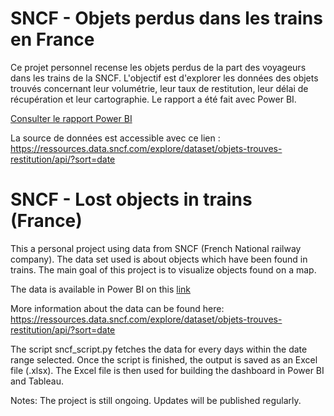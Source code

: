 # SNCF - Objets perdus dans les trains en France
Ce projet personnel recense les objets perdus de la part des voyageurs dans les trains de la SNCF. L'objectif est d'explorer les données des objets trouvés concernant leur volumétrie, leur taux de restitution, leur délai de récupération et leur cartographie. Le rapport a été fait avec Power BI.

[Consulter le rapport Power BI](https://app.powerbi.com/view?r=eyJrIjoiM2IzOGEyMDMtMjc2Ni00ZjIwLTliNTEtMjJkYTUwMzMzYWIyIiwidCI6IjllMDA2ZDc1LTk4YzgtNDhkMi1iNmI0LTEyMzc4Y2M3OWViMSJ9&pageName=8163f93de0fe84b9bbf1
)


La source de données est accessible avec ce lien : https://ressources.data.sncf.com/explore/dataset/objets-trouves-restitution/api/?sort=date

# SNCF - Lost objects in trains (France)

This a personal project using data from SNCF (French National railway company). The data set used is about objects which have been found in trains. The main goal of this project is to visualize objects found on a map.


The data is available in Power BI on this [link](https://app.powerbi.com/view?r=eyJrIjoiM2IzOGEyMDMtMjc2Ni00ZjIwLTliNTEtMjJkYTUwMzMzYWIyIiwidCI6IjllMDA2ZDc1LTk4YzgtNDhkMi1iNmI0LTEyMzc4Y2M3OWViMSJ9&pageName=8163f93de0fe84b9bbf1
) 

More information about the data can be found here: https://ressources.data.sncf.com/explore/dataset/objets-trouves-restitution/api/?sort=date


The script sncf_script.py fetches the data for every days within the date range selected. Once the script is finished, the output is saved as an Excel file (.xlsx). The Excel file is then used for building the dashboard in Power BI and Tableau.


Notes:
The project is still ongoing. Updates will be published regularly. 
